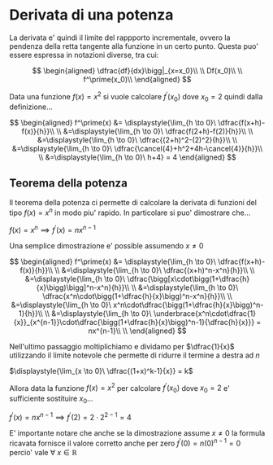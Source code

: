 # Derivata di una potenza  

La derivata e' quindi il limite del rappporto incrementale, ovvero la pendenza della retta tangente alla funzione in un certo punto. Questa puo' essere espressa in notazioni diverse, tra cui:  

$$
\begin{aligned}
    \dfrac{df}{dx}\bigg|_{x=x_0}\\
    \\
    Df(x_0)\\
    \\
    f^\prime(x_0)\\
\end{aligned}
$$  

Data una funzione $f(x) = x^2$ si vuole calcolare $f^\prime(x_0)$ dove $x_0 = 2$ quindi dalla definizione...   

$$
\begin{aligned}
    f^\prime(x) &= \displaystyle{\lim_{h \to 0}\ \dfrac{f(x+h)-f(x)}{h}}\\
    \\
    &=\displaystyle{\lim_{h \to 0}\ \dfrac{f(2+h)-f(2)}{h}}\\
    \\
    &=\displaystyle{\lim_{h \to 0}\ \dfrac{(2+h)^2-(2)^2}{h}}\\
    \\
    &=\displaystyle{\lim_{h \to 0}\ \dfrac{\cancel{4}+h^2+4h-\cancel{4}}{h}}\\
    \\
    &=\displaystyle{\lim_{h \to 0}\ h+4} = 4
\end{aligned}
$$

## Teorema della potenza  

Il teorema della potenza ci permette di calcolare la derivata di funzioni del tipo $f(x) = x^n$ in modo piu' rapido. In particolare si puo' dimostrare che...  

$f(x) = x^n \implies f^\prime(x) = nx^{n-1}$  

Una semplice dimostrazione e' possible assumendo $x \ne 0$  

$$
\begin{aligned}
    f^\prime(x) &= \displaystyle{\lim_{h \to 0}\ \dfrac{f(x+h)-f(x)}{h}}\\
    \\
    &=\displaystyle{\lim_{h \to 0}\ \dfrac{(x+h)^n-x^n}{h}}\\
    \\
    &=\displaystyle{\lim_{h \to 0}\ \dfrac{\bigg[x\cdot\bigg(1+\dfrac{h}{x}\bigg)\bigg]^n-x^n}{h}}\\
    \\
    &=\displaystyle{\lim_{h \to 0}\ \dfrac{x^n\cdot\bigg(1+\dfrac{h}{x}\bigg)^n-x^n}{h}}\\
    \\
    &=\displaystyle{\lim_{h \to 0}\ x^n\cdot\dfrac{\bigg(1+\dfrac{h}{x}\bigg)^n-1}{h}}\\
    \\
    &=\displaystyle{\lim_{h \to 0}\ \underbrace{x^n\cdot\dfrac{1}{x}}_{x^{n-1}}\cdot\dfrac{\bigg(1+\dfrac{h}{x}\bigg)^n-1}{\dfrac{h}{x}}} = nx^{n-1}\\
    \\
\end{aligned}
$$  

Nell'ultimo passaggio moltiplichiamo e dividamo per $\dfrac{1}{x}$ utilizzando il limite notevole che permette di ridurre il termine a destra ad $n$  

$\displaystyle{\lim_{x \to 0}\ \dfrac{(1+x)^k-1}{x}} = k$  

Allora data la funzione $f(x) = x^2$ per calcolare $f^\prime(x_0)$ dove $x_0 = 2$ e' sufficiente sostituire $x_0$...  

$f^\prime(x) = nx^{n-1} \implies f^\prime(2) = 2\cdot2^{2-1} = 4$  

E' importante notare che anche se la dimostrazione assume $x \ne 0$ la formula ricavata fornisce il valore corretto anche per zero $f^\prime(0) = n(0)^{n-1} = 0$ percio' vale $\forall\ x \in \mathbb{R}$  

